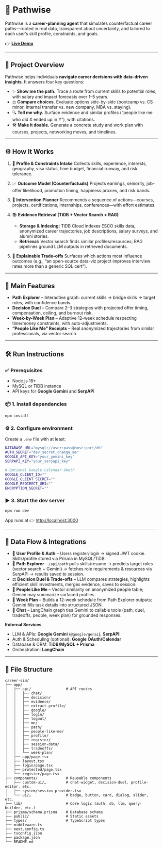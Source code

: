 # 🌟 Pathwise

Pathwise is a **career-planning agent** that simulates counterfactual career paths—rooted in real data, transparent about uncertainty, and tailored to each user’s skill profile, constraints, and goals.

👉 **[Live Demo](https://your-deployed-url.com)**

---

## 🚀 Project Overview

Pathwise helps individuals **navigate career decisions with data-driven insights**.
It answers four key questions:

* ✨ **Show me the path.** Trace a route from current skills to potential roles, with salary and impact forecasts over 1–5 years.
* ⚖️ **Compare choices.** Evaluate options side-by-side (bootcamp vs. CS minor, internal transfer vs. new company, MBA vs. staying).
* 🔍 **Tell me why.** Surface evidence and similar profiles (“people like me who did X ended up in Y”), with citations.
* 🛠️ **Make it doable.** Generate a concrete study and work plan with courses, projects, networking moves, and timelines.

---

## ⚙️ How It Works

1. 📝 **Profile & Constraints Intake**
   Collects skills, experience, interests, geography, visa status, time budget, financial runway, and risk tolerance.

2. 📈 **Outcome Model (Counterfactuals)**
   Projects earnings, seniority, job-offer likelihood, promotion timing, happiness proxies, and risk bands.

3. 🧩 **Intervention Planner**
   Recommends a sequence of actions—courses, projects, certifications, internships, conferences—with effort estimates.

4. 📚 **Evidence Retrieval (TiDB + Vector Search + RAG)**

   * **Storage & Indexing:** TiDB Cloud indexes ESCO skills data, anonymized career trajectories, job descriptions, salary surveys, and alumni stories.
   * **Retrieval:** Vector search finds similar profiles/resources; RAG pipelines ground LLM outputs in retrieved documents.

5. 🔎 **Explainable Trade-offs**
   Surfaces which actions most influence outcomes (e.g., “an open-source data-viz project improves interview rates more than a generic SQL cert”).

---

## 🌟 Main Features

* **Path Explorer** – Interactive graph: current skills → bridge skills → target roles, with confidence bands.
* **Decision Duel** – Compare 2–3 strategies with projected offer timing, compensation, ceiling, and burnout risk.
* **Week-by-Week Plan** – Adaptive 12-week schedule respecting time/money constraints, with auto-adjustments.
* **“People Like Me” Receipts** – Real anonymized trajectories from similar professionals, via vector search.

---

## 🛠️ Run Instructions

### ✅ Prerequisites

* Node.js 18+
* MySQL or TiDB instance
* API keys for **Google Gemini** and **SerpAPI**

### 📦 1. Install dependencies

```bash
npm install
```

### ⚙️ 2. Configure environment

Create a `.env` file with at least:

```bash
DATABASE_URL="mysql://user:pass@host:port/db"
AUTH_SECRET="dev_secret_change_me"
GOOGLE_API_KEY="your_gemini_key"
SERPAPI_KEY="your_serpapi_key"

# Optional Google Calendar OAuth
GOOGLE_CLIENT_ID=""
GOOGLE_CLIENT_SECRET=""
GOOGLE_REDIRECT_URI=""
ENCRYPTION_SECRET=""
```

### ▶️ 3. Start the dev server

```bash
npm run dev
```

App runs at 👉 [http://localhost:3000](http://localhost:3000)

---

## 🔄 Data Flow & Integrations

* 👤 **User Profile & Auth** – Users register/login → signed JWT cookie. Skills/profile stored via Prisma in MySQL/TiDB.
* 🧭 **Path Explorer** – `/api/path` pulls skills/resume → predicts target roles (vector search + Gemini) → fetches role requirements & resources via SerpAPI → results saved to session.
* ⚖️ **Decision Duel & Trade-offs** – LLM compares strategies, highlights efficient skill investments, merges evidence, saves to session.
* 👥 **People Like Me** – Vector similarity on anonymized people table; Gemini may summarize surfaced profiles.
* 📅 **Week Plan** – Builds a 12-week schedule from Path Explorer outputs; Gemini fills task details into structured JSON.
* 💬 **Chat** – LangChain graph ties Gemini to callable tools (path, duel, tradeoffs, people, week plan) for grounded responses.

**External Services**

* LLM & APIs: **Google Gemini** (`@google/genai`), **SerpAPI**
* Auth & Scheduling (optional): **Google OAuth/Calendar**
* Database & ORM: **TiDB/MySQL + Prisma**
* Orchestration: **LangChain**

---

## 📂 File Structure

```plaintext
career-sim/
├── app/
│   ├── api/                # API routes
│   │   ├── chat/
│   │   ├── decision/
│   │   ├── evidence/
│   │   ├── extract-profile/
│   │   ├── google/
│   │   ├── login/
│   │   ├── logout/
│   │   ├── me/
│   │   ├── path/
│   │   ├── people-like-me/
│   │   ├── profile/
│   │   ├── register/
│   │   ├── session-data/
│   │   ├── tradeoffs/
│   │   └── week-plan/
│   ├── app/page.tsx
│   ├── layout.tsx
│   ├── login/page.tsx
│   ├── protected/page.tsx
│   └── register/page.tsx
├── components/             # Reusable components
│   ├── custom-ui/…         # chat-widget, decision-duel, profile-editor, etc.
│   ├── system/session-provider.tsx
│   └── ui/…                # badge, button, card, dialog, slider, etc.
├── lib/                    # Core logic (auth, db, llm, query-builder, etc.)
├── prisma/schema.prisma    # Database schema
├── public/                 # Static assets
├── types/                  # TypeScript types
├── middleware.ts
├── next.config.ts
├── tsconfig.json
├── package.json
└── README.md
```
